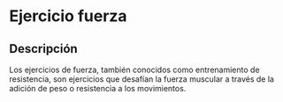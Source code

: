 # Ejercicio fuerza

## Descripción
Los ejercicios de fuerza, también conocidos como entrenamiento de resistencia, son ejercicios que desafían la fuerza muscular a través de la adición de peso o resistencia a los movimientos.
